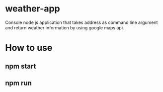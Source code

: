 # weather-app
  Console node js application that takes address as command line argument and return weather information by using google maps api.
  
# How to use
## npm start

## npm run
